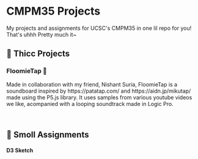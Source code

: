 # CMPM35 Projects
My projects and assignments for UCSC's CMPM35 in one lil repo for you! <br>
That's uhhh Pretty much it~

💪 Thicc Projects
---
### FloomieTap 🎵
<p> Made in collaboration with my friend, Nishant Suria, FloomieTap is a soundboard inspired by https://patatap.com/ and https://aidn.jp/mikutap/ made using the P5.js library. It uses samples from various youtube videos we like, acompanied with a looping soundtrack made in Logic Pro.</p>
<br>

🍎 Smoll Assignments
---
#### D3 Sketch
